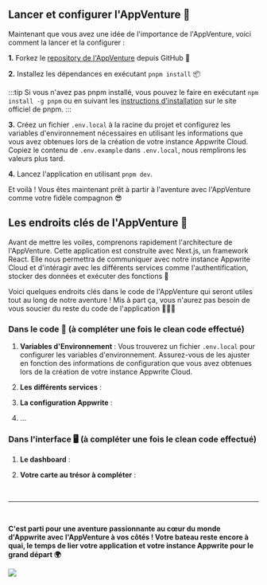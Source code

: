 <Hero
title="Configuration de l'AppVenture 🚀"
image="/assets/workshop/configuration/app/bay_app.jpeg"
description="Avant de partir à la découverte des trésors cachés dans le monde d'Appwrite, il est temps de préparer notre
fidèle compagnon de voyage : l'AppVenture. Elle est bien plus qu'une simple application. Elle est votre carte au trésor,
votre boussole et votre compagnon fidèle dans votre quête, vous aidant à déverrouiller les secrets de chaque destination
que nous explorerons ! 🧳 Vous n'avez pas besoin de la maîtriser entièrement pour avancer, mais comprenez qu'elle sera là
quand vous aurez besoin d'elle !"
/>

## Lancer et configurer l'AppVenture 🚀

Maintenant que vous avez une idée de l'importance de l'AppVenture, voici comment la lancer et la configurer :

**1.** Forkez le [repository de l'AppVenture](https://app-appwrite-workshop-cruzazul.vercel.app/en) depuis GitHub 🥳

**2.** Installez les dépendances en exécutant `pnpm install` 📦

:::tip
Si vous n'avez pas pnpm installé, vous pouvez le faire en exécutant `npm install -g pnpm` ou en suivant les
[instructions d'installation](https://pnpm.io/fr/installation) sur le site officiel de pnpm.
:::

**3.** Créez un fichier `.env.local` à la racine du projet et configurez les variables d'environnement nécessaires en
utilisant les informations que vous avez obtenues lors de la création de votre instance Appwrite Cloud. Copiez le
contenu de
`.env.example` dans `.env.local`, nous remplirons les valeurs plus tard.

**4.** Lancez l'application en utilisant `pnpm dev`.

Et voilà ! Vous êtes maintenant prêt à partir à l'aventure avec l'AppVenture comme votre fidèle compagnon 😎

## Les endroits clés de l'AppVenture 🔑

Avant de mettre les voiles, comprenons rapidement l'architecture de l'AppVenture. Cette application est construite avec
Next.js, un framework React. Elle nous permettra de communiquer avec notre instance Appwrite Cloud et d'intéragir avec
les différents services comme l'authentification, stocker des données et exécuter des fonctions 📂

Voici quelques endroits clés dans le code de l'AppVenture qui seront utiles tout au long de notre aventure ! Mis à part
ça, vous n'aurez pas besoin de vous soucier du reste du code de l'application 🧑🏼‍💻

[//]: # (TODO : à compléter une fois le clean code effectué)

### Dans le code 📝 (à compléter une fois le clean code effectué)

1. **Variables d'Environnement** : Vous trouverez un fichier `.env.local` pour configurer les variables d'environnement.
   Assurez-vous de les ajuster en fonction des informations de configuration que vous avez obtenues lors de la création
   de votre instance Appwrite Cloud.

2. **Les différents services** :

3. **La configuration Appwrite** :

4. ...

[//]: # (TODO : à compléter une fois le clean code effectué)

### Dans l'interface 🖥️ (à compléter une fois le clean code effectué)

1. **Le dashboard** :

2. **Votre carte au trésor à compléter** :

<br/>

---
<br/>

**C'est parti pour une aventure passionnante au cœur du monde d'Appwrite avec l'AppVenture à vos côtés ! Votre bateau
reste encore à quai, le temps de lier votre application et votre instance Appwrite pour le grand départ 🌍**

<Image src="/assets/workshop/configuration/app/bay_app_boat.jpeg" imageAlt="Lexica image with a boat in a bay" withSpacing></Image>


